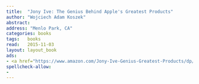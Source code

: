 ```yaml
---
title:  "Jony Ive: The Genius Behind Apple's Greatest Products"
author: "Wojciech Adam Koszek"
abstract:
address: "Menlo Park, CA"
categories: books
tags:	books
read:	2015-11-03
layout: layout_book
ads:
- <a href="https://www.amazon.com/Jony-Ive-Genius-Greatest-Products/dp/159184617X/ref=as_li_ss_il?s=books&ie=UTF8&qid=1466061154&sr=1-1&keywords=Jony+Ive%3A+The+Genius+Behind+Apple%27s+Greatest+Products&linkCode=li2&tag=wojcadamkoszh-20&linkId=007b582fe9a7983831a0a2b85abbdefe" target="_blank"><img border="0" src="//ws-na.amazon-adsystem.com/widgets/q?_encoding=UTF8&ASIN=159184617X&Format=_SL160_&ID=AsinImage&MarketPlace=US&ServiceVersion=20070822&WS=1&tag=wojcadamkoszh-20" ></a><img src="//ir-na.amazon-adsystem.com/e/ir?t=wojcadamkoszh-20&l=li2&o=1&a=159184617X" width="1" height="1" border="0" alt="" style="border:none !important; margin:0px !important;" />
spellcheck-allow:
- 
---
```


